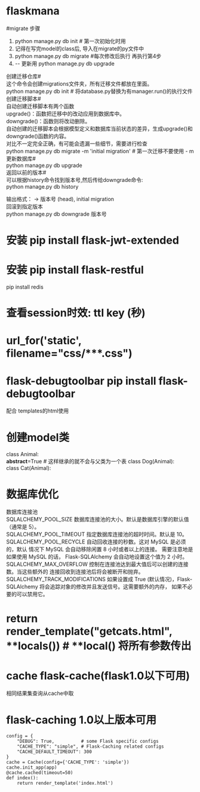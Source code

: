 # flaskmana

#migrate 步骤
1. python manage.py db init  # 第一次初始化时用  
2. 记得在写完model的class后, 导入在migrate的py文件中  
3. python manage.py db migrate  #每次修改后执行 再执行第4步  
4. -- 更新用 python manage.py db upgrade  

创建迁移仓库#  
这个命令会创建migrations文件夹，所有迁移文件都放在里面。  
python manage.py db init   # 将database.py替换为有manager.run()的执行文件  
创建迁移脚本#  
自动创建迁移脚本有两个函数  
upgrade()：函数把迁移中的改动应用到数据库中。  
downgrade()：函数则将改动删除。  
自动创建的迁移脚本会根据模型定义和数据库当前状态的差异，生成upgrade()和downgrade()函数的内容。  
对比不一定完全正确，有可能会遗漏一些细节，需要进行检查  
python manage.py db migrate -m 'initial migration'  # 第一次迁移不要使用 - m  
更新数据库#  
python manage.py db upgrade  
返回以前的版本#  
可以根据history命令找到版本号,然后传给downgrade命令:  
python manage.py db history  

输出格式：<base> ->  版本号 (head), initial migration  
回滚到指定版本  
python manage.py db downgrade 版本号  


# 安装 pip install flask-jwt-extended  
# 安装 pip install flask-restful  

pip install redis   

# 查看session时效: ttl  key    (秒)  
# url_for('static', filename="css/***.css")
# flask-debugtoolbar  pip install flask-debugtoolbar   
配合 templates的html使用  

# 创建model类  
class Animal:  
    __abstract__=True  # 这样继承的就不会与父类为一个表
class Dog(Animal):  
class Cat(Animal):    

# 数据库优化  
数据库连接池  
SQLALCHEMY_POOL_SIZE	数据库连接池的大小。默认是数据库引擎的默认值 （通常是 5）。  
SQLALCHEMY_POOL_TIMEOUT	指定数据库连接池的超时时间。默认是 10。  
SQLALCHEMY_POOL_RECYCLE	自动回收连接的秒数。这对 MySQL 是必须的，默认 情况下 MySQL 会自动移除闲置 8 小时或者以上的连接。 需要注意地是如果使用 MySQL 的话， Flask-SQLAlchemy 会自动地设置这个值为 2 小时。  
SQLALCHEMY_MAX_OVERFLOW	控制在连接池达到最大值后可以创建的连接数。当这些额外的 连接回收到连接池后将会被断开和抛弃。  
SQLALCHEMY_TRACK_MODIFICATIONS	如果设置成 True (默认情况)，Flask-SQLAlchemy 将会追踪对象的修改并且发送信号。这需要额外的内存， 如果不必要的可以禁用它。  

# return render_template("getcats.html", **locals())  # **local() 将所有参数传出  


# cache flask-cache(flask1.0以下可用)  
相同结果集查询从cache中取  
# flask-caching 1.0以上版本可用
    config = {
        "DEBUG": True,          # some Flask specific configs
        "CACHE_TYPE": "simple", # Flask-Caching related configs
        "CACHE_DEFAULT_TIMEOUT": 300
    }  
    cache = Cache(config={'CACHE_TYPE': 'simple'})  
    cache.init_app(app)  
    @cache.cached(timeout=50)  
    def index():  
        return render_template('index.html')  